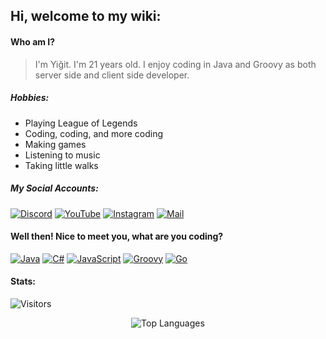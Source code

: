 ## Hi, welcome to my wiki:

#### Who am I?
> I'm Yiğit.
> I'm 21 years old.
> I enjoy coding in Java and Groovy as both server side and client side developer.

##### Hobbies:
- Playing League of Legends
- Coding, coding, and more coding
- Making games
- Listening to music
- Taking little walks

##### My Social Accounts:
[![Discord](https://img.shields.io/badge/Discord-5865F2?style=flat-square&logo=discord&logoColor=white)](https://discord.com/users/1078342402743488532)
[![YouTube](https://img.shields.io/badge/YouTube-FF0000?style=flat-square&logo=youtube&logoColor=white)](https://www.youtube.com/channel/ozaiithejava)
[![Instagram](https://img.shields.io/badge/Instagram-E4405F?style=flat-square&logo=instagram&logoColor=white)](https://www.instagram.com/yigit.java/)
[![Mail](https://img.shields.io/badge/Mail-D14836?style=flat-square&logo=gmail&logoColor=white)](mailto:ozaiiofficial@gmail.com)

#### Well then! Nice to meet you, what are you coding?
[<img src="https://img.shields.io/badge/-Java-007396?style=flat-square&logo=java&logoColor=black" alt="Java" />](#)
[<img src="https://img.shields.io/badge/-C%23-800080?style=flat-square&logo=c-sharp&logoColor=white" alt="C#" />](#)
[<img src="https://img.shields.io/badge/-JavaScript-F7DF1E?style=flat-square&logo=javascript&logoColor=black" alt="JavaScript" />](#)
[<img src="https://img.shields.io/badge/-Groovy-4298B8?style=flat-square&logo=apache-groovy&logoColor=black" alt="Groovy" />](#)
[<img src="https://img.shields.io/badge/-Go-00ADD8?style=flat-square&logo=go&logoColor=white" alt="Go" />](#)

#### Stats:
![Visitors](https://api.visitorbadge.io/api/visitors?path=thisozaii&labelColor=%23ba68c8&countColor=%23263759&style=flat-square&labelStyle=lower)

<p align="center">
  <img src="https://github-readme-stats.vercel.app/api/top-langs/?username=ozaiithejava&layout=compact&theme=nord" alt="Top Languages" />
</p>
